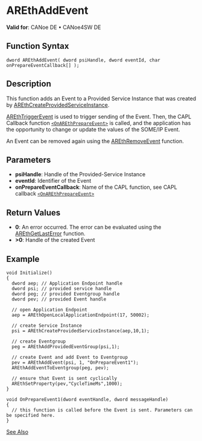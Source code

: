 # AREthAddEvent

**Valid for**: CANoe DE • CANoe4SW DE

## Function Syntax

```plaintext
dword AREthAddEvent( dword psiHandle, dword eventId, char onPrepareEventCallback[] );
```

## Description

This function adds an Event to a Provided Service Instance that was created by [AREthCreateProvidedServiceInstance](CAPLfunctionAREthCreateProvidedServiceInstance.md).

[AREthTriggerEvent](CAPLfunctionAREthTriggerEvent.md) is used to trigger sending of the Event. Then, the CAPL Callback function [`<OnAREthPrepareEvent>`](CAPLfunctionOnAREthPrepareEvent.md) is called, and the application has the opportunity to change or update the values of the SOME/IP Event.

An Event can be removed again using the [AREthRemoveEvent](CAPLfunctionAREthRemoveEvent.md) function.

## Parameters

- **psiHandle**: Handle of the Provided-Service Instance
- **eventId**: Identifier of the Event
- **onPrepareEventCallback**: Name of the CAPL function, see CAPL callback [`<OnAREthPrepareEvent>`](CAPLfunctionOnAREthPrepareEvent.md)

## Return Values

- **0**: An error occurred. The error can be evaluated using the [AREthGetLastError](CAPLfunctionAREthGetLastError.md) function.
- **>0**: Handle of the created Event

## Example

```plaintext
void Initialize()
{
  dword aep; // Application Endpoint handle
  dword psi; // provided service handle
  dword peg; // provided Eventgroup handle
  dword pev; // provided Event handle

  // open Application Endpoint
  aep = AREthOpenLocalApplicationEndpoint(17, 50002);

  // create Service Instance
  psi = AREthCreateProvidedServiceInstance(aep,10,1);

  // create Eventgroup
  peg = AREthAddProvidedEventGroup(psi,1);

  // create Event and add Event to Eventgroup
  pev = AREthAddEvent(psi, 1, "OnPrepareEvent1");
  AREthAddEventToEventgroup(peg, pev);

  // ensure that Event is sent cyclically
  AREthSetProperty(pev,"CycleTimeMs",1000);
}

void OnPrepareEvent1(dword eventHandle, dword messageHandle)
{
  // this function is called before the Event is sent. Parameters can be specified here.
}
```

[See Also](javascript:void(0);)
